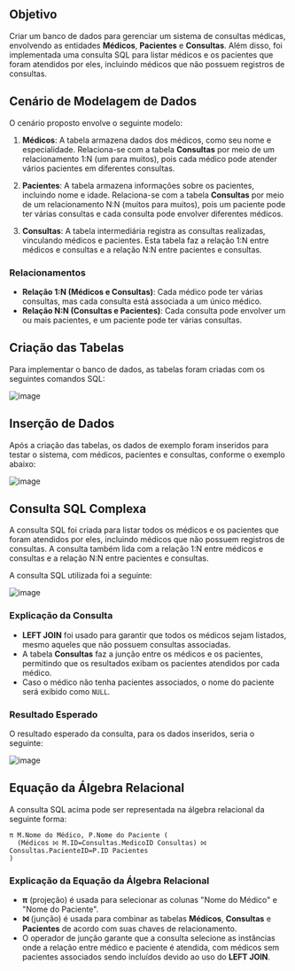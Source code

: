 ## **Objetivo**

Criar um banco de dados para gerenciar um sistema de consultas médicas, envolvendo as entidades **Médicos**, **Pacientes** e **Consultas**. Além disso, foi implementada uma consulta SQL para listar médicos e os pacientes que foram atendidos por eles, incluindo médicos que não possuem registros de consultas.

## **Cenário de Modelagem de Dados**

O cenário proposto envolve o seguinte modelo:

1. **Médicos**: A tabela armazena dados dos médicos, como seu nome e especialidade. Relaciona-se com a tabela **Consultas** por meio de um relacionamento 1:N (um para muitos), pois cada médico pode atender vários pacientes em diferentes consultas.

2. **Pacientes**: A tabela armazena informações sobre os pacientes, incluindo nome e idade. Relaciona-se com a tabela **Consultas** por meio de um relacionamento N:N (muitos para muitos), pois um paciente pode ter várias consultas e cada consulta pode envolver diferentes médicos.

3. **Consultas**: A tabela intermediária registra as consultas realizadas, vinculando médicos e pacientes. Esta tabela faz a relação 1:N entre médicos e consultas e a relação N:N entre pacientes e consultas.

### **Relacionamentos**
- **Relação 1:N (Médicos e Consultas)**: Cada médico pode ter várias consultas, mas cada consulta está associada a um único médico.
- **Relação N:N (Consultas e Pacientes)**: Cada consulta pode envolver um ou mais pacientes, e um paciente pode ter várias consultas.

## **Criação das Tabelas**

Para implementar o banco de dados, as tabelas foram criadas com os seguintes comandos SQL:

![image](https://github.com/user-attachments/assets/c72e9b02-dfea-40eb-a3a5-81dbb19fc764)

## **Inserção de Dados**

Após a criação das tabelas, os dados de exemplo foram inseridos para testar o sistema, com médicos, pacientes e consultas, conforme o exemplo abaixo:

![image](https://github.com/user-attachments/assets/495cb75a-1507-442a-93e6-0a13d43107c0)

## **Consulta SQL Complexa**

A consulta SQL foi criada para listar todos os médicos e os pacientes que foram atendidos por eles, incluindo médicos que não possuem registros de consultas. A consulta também lida com a relação 1:N entre médicos e consultas e a relação N:N entre pacientes e consultas.

A consulta SQL utilizada foi a seguinte:

![image](https://github.com/user-attachments/assets/4a5afb62-40ee-4cf5-bd0c-87ff45883e01)

### **Explicação da Consulta**
- **LEFT JOIN** foi usado para garantir que todos os médicos sejam listados, mesmo aqueles que não possuem consultas associadas.
- A tabela **Consultas** faz a junção entre os médicos e os pacientes, permitindo que os resultados exibam os pacientes atendidos por cada médico.
- Caso o médico não tenha pacientes associados, o nome do paciente será exibido como `NULL`.

### **Resultado Esperado**

O resultado esperado da consulta, para os dados inseridos, seria o seguinte:

![image](https://github.com/user-attachments/assets/e2652ced-5035-4171-a3a1-15b700e9951d)

## **Equação da Álgebra Relacional**

A consulta SQL acima pode ser representada na álgebra relacional da seguinte forma:

``` 
π M.Nome do Médico, P.Nome do Paciente (
  (Médicos ⨝ M.ID=Consultas.MedicoID Consultas) ⨝ Consultas.PacienteID=P.ID Pacientes
)
```

### **Explicação da Equação da Álgebra Relacional**
- **π** (projeção) é usada para selecionar as colunas "Nome do Médico" e "Nome do Paciente".
- **⨝** (junção) é usada para combinar as tabelas **Médicos**, **Consultas** e **Pacientes** de acordo com suas chaves de relacionamento.
- O operador de junção garante que a consulta selecione as instâncias onde a relação entre médico e paciente é atendida, com médicos sem pacientes associados sendo incluídos devido ao uso do **LEFT JOIN**.
